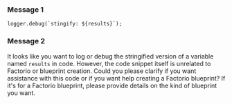### Message 1

    logger.debug(`stingify: ${results}`);

### Message 2

It looks like you want to log or debug the stringified version of a variable named `results` in code. However, the code snippet itself is unrelated to Factorio or blueprint creation. Could you please clarify if you want assistance with this code or if you want help creating a Factorio blueprint? If it's for a Factorio blueprint, please provide details on the kind of blueprint you want.
